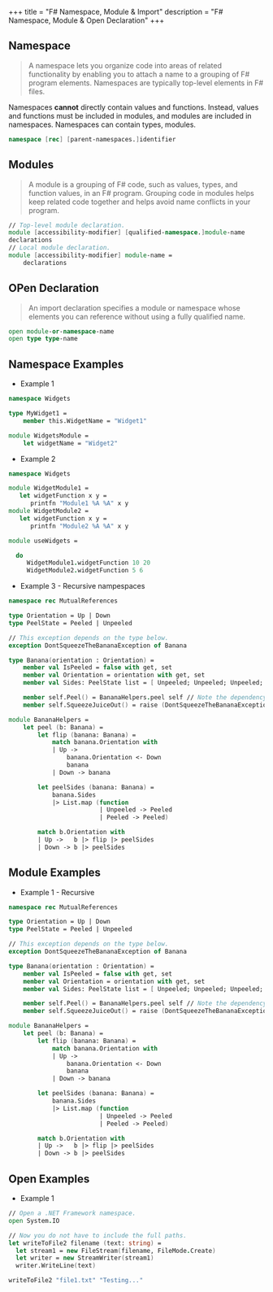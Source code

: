 +++
title = "F# Namespace, Module & Import"
description = "F# Namespace, Module & Open Declaration"
+++

## Namespace

> A namespace lets you organize code into areas of related functionality by enabling you to attach a name to a grouping of F# program elements. Namespaces are typically top-level elements in F# files.

Namespaces __cannot__ directly contain values and functions. Instead, values and functions must be included in modules, and modules are included in namespaces. Namespaces can contain types, modules.

```fsharp
namespace [rec] [parent-namespaces.]identifier
```

## Modules

>  A module is a grouping of F# code, such as values, types, and function values, in an F# program. Grouping code in modules helps keep related code together and helps avoid name conflicts in your program.

```fsharp
// Top-level module declaration.
module [accessibility-modifier] [qualified-namespace.]module-name
declarations
// Local module declaration.
module [accessibility-modifier] module-name =
    declarations
```


## OPen Declaration

> An import declaration specifies a module or namespace whose elements you can reference without using a fully qualified name.

```fsharp
open module-or-namespace-name
open type type-name
```


## Namespace Examples

- Example 1

```fsharp
namespace Widgets

type MyWidget1 =
    member this.WidgetName = "Widget1"

module WidgetsModule =
    let widgetName = "Widget2"

```


- Example 2


```fsharp
namespace Widgets

module WidgetModule1 =
   let widgetFunction x y =
      printfn "Module1 %A %A" x y
module WidgetModule2 =
   let widgetFunction x y =
      printfn "Module2 %A %A" x y

module useWidgets =

  do
     WidgetModule1.widgetFunction 10 20
     WidgetModule2.widgetFunction 5 6


```


- Example 3 - Recursive nampespaces

```fsharp
namespace rec MutualReferences

type Orientation = Up | Down
type PeelState = Peeled | Unpeeled

// This exception depends on the type below.
exception DontSqueezeTheBananaException of Banana

type Banana(orientation : Orientation) =
    member val IsPeeled = false with get, set
    member val Orientation = orientation with get, set
    member val Sides: PeelState list = [ Unpeeled; Unpeeled; Unpeeled; Unpeeled] with get, set

    member self.Peel() = BananaHelpers.peel self // Note the dependency on the BananaHelpers module.
    member self.SqueezeJuiceOut() = raise (DontSqueezeTheBananaException self) // This member depends on the exception above.

module BananaHelpers =
    let peel (b: Banana) =
        let flip (banana: Banana) =
            match banana.Orientation with
            | Up ->
                banana.Orientation <- Down
                banana
            | Down -> banana

        let peelSides (banana: Banana) =
            banana.Sides
            |> List.map (function
                         | Unpeeled -> Peeled
                         | Peeled -> Peeled)

        match b.Orientation with
        | Up ->   b |> flip |> peelSides
        | Down -> b |> peelSides
```



## Module Examples


- Example 1 - Recursive

```fsharp 
namespace rec MutualReferences

type Orientation = Up | Down
type PeelState = Peeled | Unpeeled

// This exception depends on the type below.
exception DontSqueezeTheBananaException of Banana

type Banana(orientation : Orientation) =
    member val IsPeeled = false with get, set
    member val Orientation = orientation with get, set
    member val Sides: PeelState list = [ Unpeeled; Unpeeled; Unpeeled; Unpeeled] with get, set

    member self.Peel() = BananaHelpers.peel self // Note the dependency on the BananaHelpers module.
    member self.SqueezeJuiceOut() = raise (DontSqueezeTheBananaException self) // This member depends on the exception above.

module BananaHelpers =
    let peel (b: Banana) =
        let flip (banana: Banana) =
            match banana.Orientation with
            | Up ->
                banana.Orientation <- Down
                banana
            | Down -> banana

        let peelSides (banana: Banana) =
            banana.Sides
            |> List.map (function
                         | Unpeeled -> Peeled
                         | Peeled -> Peeled)

        match b.Orientation with
        | Up ->   b |> flip |> peelSides
        | Down -> b |> peelSides

```


## Open Examples

- Example 1 

```fsharp 
// Open a .NET Framework namespace.
open System.IO

// Now you do not have to include the full paths.
let writeToFile2 filename (text: string) =
  let stream1 = new FileStream(filename, FileMode.Create)
  let writer = new StreamWriter(stream1)
  writer.WriteLine(text)

writeToFile2 "file1.txt" "Testing..."

```